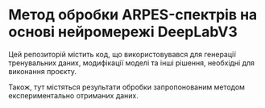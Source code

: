 # Метод обробки ARPES-спектрів на основі нейромережі DeepLabV3

Цей репозиторій містить код, що використовувався для генерації тренувальних даних, модифікації моделі та інші рішення, необхідні для виконання проєкту.

Також, тут містяться результати обробки запропонованим методом експериментально отриманих даних.
